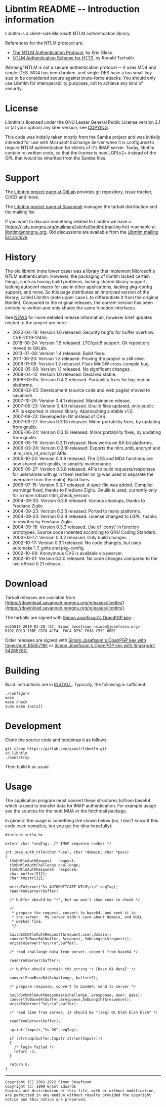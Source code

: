 # Libntlm README -- Introduction information

Libntlm is a client-side Microsoft NTLM authentication library.

References for the NTLM protocol are:

 * [The NTLM Authentication Protocol](https://davenport.sourceforge.net/ntlm.html), by Eric Glass.
 * [NTLM Authentication Scheme for HTTP](https://web.archive.org/web/20210126065105/http://www.innovation.ch/personal/ronald/ntlm.html), by Ronald Tschalär.

*Warning!* NTLM is not a secure authentication protocol -- it uses MD4
and single-DES.  MD4 has been broken, and single-DES have a too small
key size to be considered secure against brute-force attacks.  You
should only use Libntlm for interoperability purposes, not to achieve
any kind of security.

# License

Libntlm is licensed under the GNU Lesser General Public License
version 2.1 or (at your option) any later version, see
[COPYING](COPYING).

This code was initially taken mostly from the Samba project and was
initially intended for use with Microsoft Exchange Server when it is
configured to require NTLM authentication for clients of it's IMAP
server.  Today, libntlm contain re-written code, so that the license
is now LGPLv2+ instead of the GPL that would be inherited from the
Samba files.

# Support

The [Libntlm project page at GitLab](https://gitlab.com/gsasl/libntlm)
provides git repository, issue tracker, CI/CD and more.

The [Libntlm project page at
Savannah](https://savannah.nongnu.org/projects/libntlm/) manages the
tarball distribution and the mailing list.

If you want to discuss something related to Libntlm we have a
[https://lists.nongnu.org/mailman/listinfo/libntlm](mailing list)
reachable at libntlm@nongnu.org.  Old discussions are available from
the [Libntlm mailing list
archive](https://lists.nongnu.org/archive/html/libntlm/).

# History

The old libntlm (note lower case) was a library that implement
Microsoft's NTLM authentication. However, the packaging of libntlm
lacked certain things, such as having build problems, lacking shared
library support, lacking autoconf macro for use in other applications,
lacking pkg-config support, and more. So this page distributes an
improved version of the library; called Libntlm (note upper case L to
differentiate it from the original libntlm). Compared to the original
releases, the current version has been entirely re-written and only
shares the same function interfaces.

See [NEWS](NEWS) for more detailed release information, however brief
updates related to the project are here:

 * 2020-04-19: Version 1.6 released. Security bugfix for buffer overflow. CVE-2019-17455.
 * 2018-08-24: Version 1.5 released. LTO/gcc8 support. Git repository moved to GitLab.
 * 2013-07-08: Version 1.4 released. Build fixes.
 * 2011-06-20: Version 1.3 released. Proving the project is still alive.
 * 2009-11-06: Version 1.2 released. Fixes MinGW cross-compile bug.
 * 2009-05-08: Version 1.1 released. No significant changes.
 * 2008-04-12: Version 1.0 released. Declared stable.
 * 2008-03-05: Version 0.4.2 released. Portability fixes for big-endian platforms.
 * 2008-03-05: Development (source code and web pages) moved to savannah.
 * 2007-10-29: Version 0.4.1 released. Maintainance release.
 * 2007-09-23: Version 0.4.0 released. Gnulib files updated, only public API is exported in shared library. Approaching a stable v1.0.
 * 2007-09-23: Developed in Git instead of CVS.
 * 2007-03-27: Version 0.3.13 released. Minor portability fixes, by updating from gnulib.
 * 2006-06-24: Version 0.3.12 released. Minor portability fixes, by updating from gnulib.
 * 2006-05-16: Version 0.3.11 released. Now works on 64-bit platforms.
 * 2006-03-24: Version 0.3.10 released. Exports the ntlm_smb_encrypt and ntlm_smb_nt_encrypt APIs.
 * 2005-10-23: Version 0.3.9 released. The DES and MD4 functions are now shared with gnulib, to simplify maintenance.
 * 2005-09-27: Version 0.3.8 released. APIs to build requests/responses for usernames with @ in them (earlier an @ was used to separate the username from the realm). Build fixes.
 * 2005-07-15: Version 0.3.7 released. A spec file was added. Compiler warnings fixed, thanks to Frediano Ziglio. Gnulib is used, currently only for a more robust ntlm_check_version.
 * 2004-09-30: Version 0.3.6 released. Various cleanups, thanks to Frediano Ziglio.
 * 2004-09-23: Version 0.3.5 released. Ported to many platforms.
 * 2004-09-23: Version 0.3.4 released. License changed to LGPL, thanks to rewrites by Frediano Ziglio.
 * 2004-09-18: Version 0.3.3 released. Use of 'const' in function prototypes. Source code indented according to GNU Coding Standard.
 * 2003-03-17: Version 0.3.2 released. Only build changes.
 * 2002-10-17: Version 0.3.1 released. No code changes, but uses automake 1.7, gnits and pkg-config.
 * 2002-10-04: Anonymous CVS is available via pserver.
 * 2002-10-01: Version 0.3.0 released. No code changes compared to the last official 0.21 release.

# Download

Tarball releases are available from
[https://download.savannah.nongnu.org/releases/libntlm/](https://download.savannah.nongnu.org/releases/libntlm/).

The tarballs are signed with [Simon Josefsson's OpenPGP
key](https://josefsson.org/key-20190320.txt):

```
ed25519 2019-03-20 [SC] Simon Josefsson <simon@josefsson.org>
B1D2 BD13 75BE CB78 4CF4  F8C4 D73C F638 C53C 06BE
```

Older releases are signed with [Simon Josefsson's OpenPGP key with
fingerprint B565716F](https://josefsson.org/key.txt) or [Simon
Josefsson's OpenPGP key with fingerprint
54265E8C](https://josefsson.org/54265e8c.txt).

# Building

Build instructions are in [INSTALL](INSTALL).  Typically, the
following is sufficient:

```
./configure
make
make check
sudo make install
```

# Development

Clone the source code and bootstrap it as follows:

```
git clone https://gitlab.com/gsasl/libntlm.git
cd libntlm
./bootstrap
```

Then build it as usual.

# Usage

The application program must convert these structures to/from base64
which is used to transfer data for IMAP authentication.  For example
usage see the sources for the mutt MUA or the fetchmail package.

In general the usage is something like shown below (no, I don't know
if this code even compiles, but you get the idea hopefully):

```
#include <ntlm.h>

extern char *seqTag;  /* IMAP sequence number */

int imap_auth_ntlm(char *user, char *domain, char *pass)
{
  tSmbNtlmAuthRequest   request;
  tSmbNtlmAuthChallenge challenge;
  tSmbNtlmAuthResponse  response;
  char buffer[512];
  char tmpstr[32];

  writeToServer("%s AUTHENTICATE NTLM\r\n",seqTag);
  readFromServer(buffer)

  /* buffer should be "+", but we won't show code to check */

  /*
   * prepare the request, convert to base64, and send it to
   * the server.  My server didn't care about domain, and NULL
   * worked fine.
   */

  buildSmbNtlmAuthRequest(&request,user,domain);
  convertToBase64(buffer, &request, SmbLength(&request));
  writeToServer("%s\r\n",buffer);

  /* read challange data from server, convert from base64 */

  readFromServer(buffer);

  /* buffer should contain the string "+ [base 64 data]" */

  convertFromBase64(&challenge, buffer+2);

  /* prepare response, convert to base64, send to server */

  buildSmbNtlmAuthResponse(&challenge, &response, user, pass);
  convertToBase64(buffer,&response,SmbLength(&response));
  writeToServer("%s\r\n",buffer);

  /* read line from server, it should be "[seq] OK blah blah blah" */

  readFromServer(buffer);

  sprintf(tmpstr,"%s OK",seqTag);

  if (strncmp(buffer,tmpstr,strlen(tmpstr)))
  {
    /* login failed */
    return -1;
  }

  return 0;
}
```

----------------------------------------------------------------------
```
Copyright (C) 2002-2022 Simon Josefsson
Copyright (C) 1999 Grant Edwards
Copying and distribution of this file, with or without modification,
are permitted in any medium without royalty provided the copyright
notice and this notice are preserved.
```
